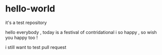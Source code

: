 # hello-world
it's a test repository

hello everybody , today is a festival of contridational i so happy , so wish you happy too !

i still want to test pull request
